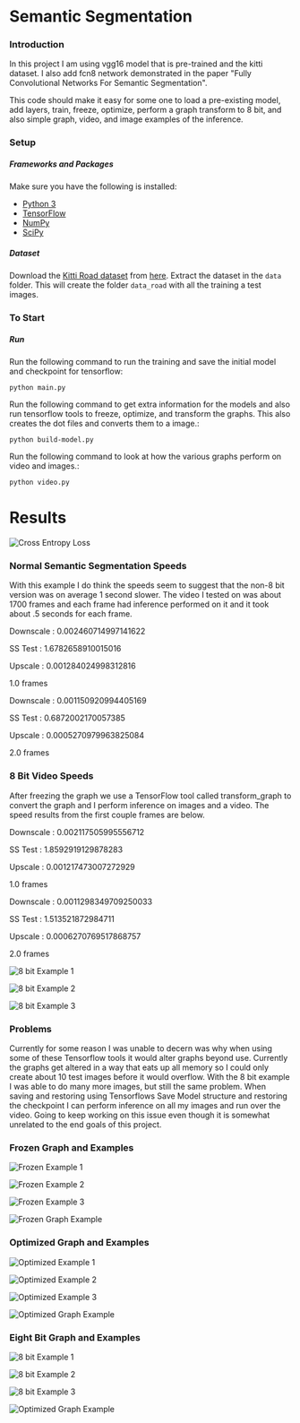 # Semantic Segmentation
### Introduction
In this project I am using vgg16 model that is pre-trained and the kitti dataset.  I also add fcn8 network demonstrated in the paper "Fully Convolutional Networks For Semantic Segmentation".

This code should make it easy for some one to load a pre-existing model, add layers, train, freeze, optimize, perform a graph transform to 8 bit, and also simple graph, video, and image examples of the inference.

### Setup
##### Frameworks and Packages
Make sure you have the following is installed:
 - [Python 3](https://www.python.org/)
 - [TensorFlow](https://www.tensorflow.org/)
 - [NumPy](http://www.numpy.org/)
 - [SciPy](https://www.scipy.org/)
##### Dataset
Download the [Kitti Road dataset](http://www.cvlibs.net/datasets/kitti/eval_road.php) from [here](http://www.cvlibs.net/download.php?file=data_road.zip).  Extract the dataset in the `data` folder.  This will create the folder `data_road` with all the training a test images.

### To Start

##### Run
Run the following command to run the training and save the initial model and checkpoint for tensorflow:
```
python main.py
```

Run the following command to get extra information for the models and also run tensorflow tools to freeze, optimize, and transform the graphs.  This also creates the dot files and converts them to a image.:
```
python build-model.py
```

Run the following command to look at how the various graphs perform on video and images.:
```
python video.py
```

# Results
![Cross Entropy Loss](runs/normal/1508797633.1374235.png?raw=true "Cross Entropy Loss")

### Normal Semantic Segmentation Speeds
With this example I do think the speeds seem to suggest that the non-8 bit version was on average 1 second slower.  The video I tested on was about 1700 frames and each frame had inference performed on it and it took about .5 seconds for each frame.

Downscale : 0.002460714997141622

SS Test : 1.6782658910015016

Upscale : 0.001284024998312816

1.0 frames


Downscale : 0.001150920994405169

SS Test : 0.6872002170057385

Upscale : 0.0005270979963825084

2.0 frames


### 8 Bit Video Speeds
After freezing the graph we use a TensorFlow tool called transform_graph to convert the graph and I perform inference on images and a video.  The speed results from the first couple frames are below.

Downscale : 0.002117505995556712

SS Test : 1.8592919129878283

Upscale : 0.001217473007272929

1.0 frames


Downscale : 0.0011298349709250033

SS Test : 1.513521872984711

Upscale : 0.0006270769517868757

2.0 frames

![8 bit Example 1](runs/eight_bit/1508725963.9354362/um_000000.png?raw=true "Example 1")

![8 bit Example 2](runs/eight_bit/1508725963.9354362/um_000006.png?raw=true "Example 2")

![8 bit Example 3](runs/eight_bit/1508725963.9354362/um_000009.png?raw=true "Example 3")

### Problems
Currently for some reason I was unable to decern was why when using some of these Tensorflow tools it would alter graphs beyond use.  Currently the graphs get altered in a way that eats up all memory so I could only create about 10 test images before it would overflow.  With the 8 bit example I was able to do many more images, but still the same problem.  When saving and restoring using Tensorflows Save Model structure and restoring the checkpoint I can perform inference on all my images and run over the video.  Going to keep working on this issue even though it is somewhat unrelated to the end goals of this project.

### Frozen Graph and Examples
![Frozen Example 1](runs/freeze/1508772627.4712257/um_000009.png?raw=true "Example 1")

![Frozen Example 2](runs/freeze/1508772627.4712257/um_000017.png?raw=true "Example 2")

![Frozen Example 3](runs/freeze/1508772627.4712257/um_000090.png?raw=true "Example 3")

![Frozen Graph Example](runs/freeze/graph.dot.png?raw=true "Frozen Graph Example")

### Optimized Graph and Examples
![Optimized Example 1](runs/optimized/1508772893.5949483/um_000009.png?raw=true "Example 1")

![Optimized Example 2](runs/optimized/1508772893.5949483/um_000017.png?raw=true "Example 2")

![Optimized Example 3](runs/optimized/1508772893.5949483/um_000090.png?raw=true "Example 3")

![Optimized Graph Example](runs/optimized/graph.dot.png?raw=true "Optimized Graph Example")

### Eight Bit Graph and Examples
![8 bit Example 1](runs/eight_bit/1508801115.3053203/um_000009.png?raw=true "Example 1")

![8 bit Example 2](runs/eight_bit/1508801115.3053203/um_000017.png?raw=true "Example 2")

![8 bit Example 3](runs/eight_bit/1508801115.3053203/um_000090.png?raw=true "Example 3")

![Optimized Graph Example](runs/eight_bit/graph.dot.png?raw=true "Eight Bit Graph Example")